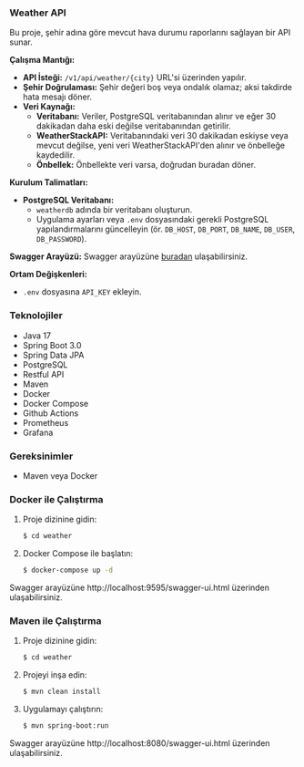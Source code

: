 ### Weather API

Bu proje, şehir adına göre mevcut hava durumu raporlarını sağlayan bir API sunar.

**Çalışma Mantığı:**
- **API İsteği:** `/v1/api/weather/{city}` URL'si üzerinden yapılır.
- **Şehir Doğrulaması:** Şehir değeri boş veya ondalık olamaz; aksi takdirde hata mesajı döner.
- **Veri Kaynağı:**
  - **Veritabanı:** Veriler, PostgreSQL veritabanından alınır ve eğer 30 dakikadan daha eski değilse veritabanından getirilir.
  - **WeatherStackAPI:** Veritabanındaki veri 30 dakikadan eskiyse veya mevcut değilse, yeni veri WeatherStackAPI'den alınır ve önbelleğe kaydedilir.
  - **Önbellek:** Önbellekte veri varsa, doğrudan buradan döner.

**Kurulum Talimatları:**
- **PostgreSQL Veritabanı:**
  - `weatherdb` adında bir veritabanı oluşturun.
  - Uygulama ayarları veya `.env` dosyasındaki gerekli PostgreSQL yapılandırmalarını güncelleyin (ör. `DB_HOST`, `DB_PORT`, `DB_NAME`, `DB_USER`, `DB_PASSWORD`).

**Swagger Arayüzü:**
Swagger arayüzüne [buradan](http://localhost:8080/swagger-ui/index.html) ulaşabilirsiniz.

**Ortam Değişkenleri:**
- `.env` dosyasına `API_KEY` ekleyin.

### Teknolojiler

- Java 17
- Spring Boot 3.0
- Spring Data JPA
- PostgreSQL
- Restful API
- Maven
- Docker
- Docker Compose
- Github Actions
- Prometheus
- Grafana

### Gereksinimler

- Maven veya Docker

### Docker ile Çalıştırma

1. Proje dizinine gidin:
    ```bash
    $ cd weather
    ```
2. Docker Compose ile başlatın:
    ```bash
    $ docker-compose up -d
    ```

Swagger arayüzüne http://localhost:9595/swagger-ui.html üzerinden ulaşabilirsiniz.

### Maven ile Çalıştırma

1. Proje dizinine gidin:
    ```bash
    $ cd weather
    ```
2. Projeyi inşa edin:
    ```bash
    $ mvn clean install
    ```
3. Uygulamayı çalıştırın:
    ```bash
    $ mvn spring-boot:run
    ```

Swagger arayüzüne http://localhost:8080/swagger-ui.html üzerinden ulaşabilirsiniz.
